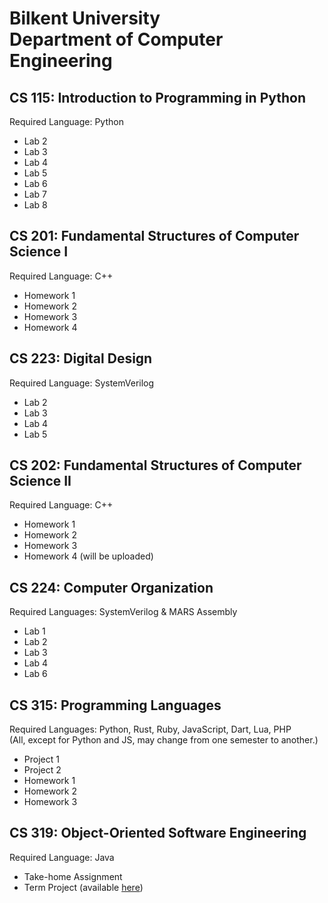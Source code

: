 # Bilkent University<br/>Department of Computer Engineering 

## CS 115: Introduction to Programming in Python
Required Language: Python

- Lab 2
- Lab 3
- Lab 4
- Lab 5
- Lab 6
- Lab 7
- Lab 8

## CS 201: Fundamental Structures of Computer Science I
Required Language: C++

- Homework 1
- Homework 2
- Homework 3
- Homework 4

## CS 223: Digital Design
Required Language: SystemVerilog

- Lab 2
- Lab 3
- Lab 4
- Lab 5

## CS 202: Fundamental Structures of Computer Science II
Required Language: C++

- Homework 1
- Homework 2
- Homework 3
- Homework 4 (will be uploaded)

## CS 224: Computer Organization
Required Languages: SystemVerilog & MARS Assembly

- Lab 1
- Lab 2
- Lab 3
- Lab 4
- Lab 6

## CS 315: Programming Languages
Required Languages: Python, Rust, Ruby, JavaScript, Dart, Lua, PHP<br/>(All, except for Python and JS, may change from one semester to another.)

- Project 1
- Project 2
- Homework 1
- Homework 2
- Homework 3

## CS 319: Object-Oriented Software Engineering
Required Language: Java<br/>

- Take-home Assignment
- Term Project (available [here](https://github.com/Tuna-Onguner/InternHub))
